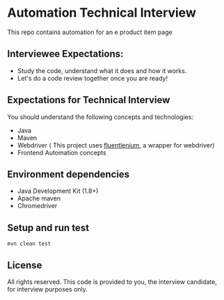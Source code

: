 # Automation Technical Interview

This repo contains automation for an e product item page

## Interviewee Expectations:

- Study the code, understand what it does and how it works.
- Let's do a code review together once you are ready!

## Expectations for Technical Interview
You should understand the following concepts and technologies:

- Java
- Maven
- Webdriver ( This project uses [fluentlenium](https://github.com/FluentLenium/FluentLenium), a wrapper for webdriver)
- Frontend Automation concepts

## Environment dependencies

- Java Development Kit (1.8+)
- Apache maven
- Chromedriver

## Setup and run test

```
mvn clean test
```

## License

All rights reserved. This code is provided to you, the interview candidate, for interview purposes only.
